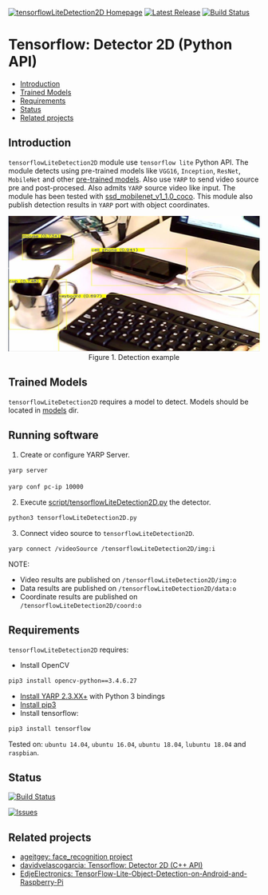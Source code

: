 [![tensorflowLiteDetection2D Homepage](https://img.shields.io/badge/tensorflowLiteDetection2D-develop-orange.svg)](https://github.com/davidvelascogarcia/tensorflowLiteDetection2D/tree/develop/programs) [![Latest Release](https://img.shields.io/github/tag/davidvelascogarcia/tensorflowLiteDetection2D.svg?label=Latest%20Release)](https://github.com/davidvelascogarcia/tensorflowLiteDetection2D/tags) [![Build Status](https://travis-ci.org/davidvelascogarcia/tensorflowLiteDetection2D.svg?branch=develop)](https://travis-ci.org/davidvelascogarcia/tensorflowLiteDetection2D)

# Tensorflow: Detector 2D (Python API)

- [Introduction](#introduction)
- [Trained Models](#trained-models)
- [Requirements](#requirements)
- [Status](#status)
- [Related projects](#related-projects)


## Introduction

`tensorflowLiteDetection2D` module use `tensorflow lite` Python API. The module detects using pre-trained models like `VGG16`, `Inception`, `ResNet`, `MobileNet` and other [pre-trained models](https://storage.googleapis.com/download.tensorflow.org/models/tflite/coco_ssd_mobilenet_v1_1.0_quant_2018_06_29.zip). Also use `YARP` to send video source pre and post-procesed. Also admits `YARP` source video like input. The module has been tested with [ssd_mobilenet_v1_1.0_coco](https://storage.googleapis.com/download.tensorflow.org/models/tflite/coco_ssd_mobilenet_v1_1.0_quant_2018_06_29.zip). This module also publish detection results in `YARP` port with object coordinates.

<p align="center">
  <img width="600" src="./images/detection_example.png">
  <br>Figure 1. Detection example</br>
</p>


## Trained Models

`tensorflowLiteDetection2D` requires a model to detect. Models should be located in [models](./models) dir. 

## Running software

1. Create or configure YARP Server.
```bash
yarp server

yarp conf pc-ip 10000
```
2. Execute [script/tensorflowLiteDetection2D.py](./programs) the detector.
```python
python3 tensorflowLiteDetection2D.py
```
3. Connect video source to `tensorflowLiteDetection2D`.
```bash
yarp connect /videoSource /tensorflowLiteDetection2D/img:i
```

NOTE:

- Video results are published on `/tensorflowLiteDetection2D/img:o`
- Data results are published on `/tensorflowLiteDetection2D/data:o`
- Coordinate results are published on `/tensorflowLiteDetection2D/coord:o`


## Requirements

`tensorflowLiteDetection2D` requires:

* Install OpenCV
```bash
pip3 install opencv-python==3.4.6.27
```
* [Install YARP 2.3.XX+](https://github.com/roboticslab-uc3m/installation-guides/blob/master/install-yarp.md) with Python 3 bindings
* [Install pip3](https://github.com/roboticslab-uc3m/installation-guides/blob/master/install-pip.md)
* Install tensorflow:

```bash
pip3 install tensorflow
```

Tested on: `ubuntu 14.04`, `ubuntu 16.04`, `ubuntu 18.04`, `lubuntu 18.04` and `raspbian`.


## Status

[![Build Status](https://travis-ci.org/davidvelascogarcia/tensorflowLiteDetection2D.svg?branch=develop)](https://travis-ci.org/davidvelascogarcia/tensorflowLiteDetection2D)

[![Issues](https://img.shields.io/github/issues/davidvelascogarcia/tensorflowLiteDetection2D.svg?label=Issues)](https://github.com/davidvelascogarcia/tensorflowLiteDetection2D/issues)

## Related projects

* [ageitgey: face_recognition project](https://github.com/ageitgey/face_recognition)
* [davidvelascogarcia: Tensorflow: Detector 2D (C++ API)](https://github.com/davidvelascogarcia/tensorflowDetection2D)
* [EdjeElectronics: TensorFlow-Lite-Object-Detection-on-Android-and-Raspberry-Pi](https://github.com/EdjeElectronics/TensorFlow-Lite-Object-Detection-on-Android-and-Raspberry-Pi)

